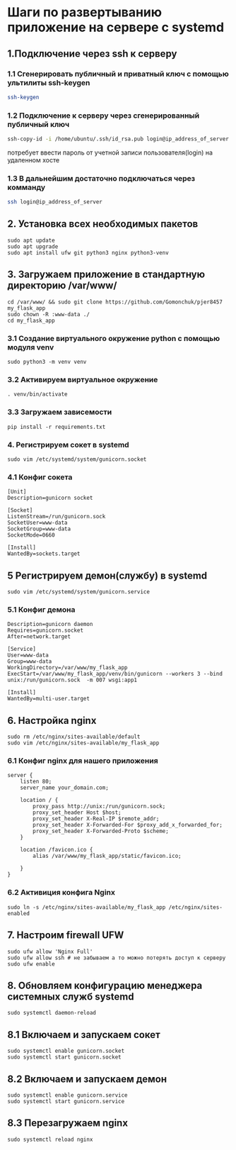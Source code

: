 # Шаги по развертыванию приложение на сервере c systemd
## 1.Подключение через ssh к серверу
### 1.1 Сгенерировать публичный и приватный ключ с помощью ультилиты ssh-keygen
```bash
ssh-keygen
```
### 1.2 Подключение к серверу через сгенерированный публичный ключ
```bash
ssh-copy-id -i /home/ubuntu/.ssh/id_rsa.pub login@ip_address_of_server
```
потребует ввести пароль от учетной записи пользователя(login) на удаленном хосте
### 1.3 В дальнейшим достаточно подключаться через комманду
```bash
ssh login@ip_address_of_server
```
## 2. Установка всех необходимых пакетов
```
sudo apt update
sudo apt upgrade
sudo apt install ufw git python3 nginx python3-venv 
```
## 3. Загружаем приложение в стандартную директорию /var/www/
```
cd /var/www/ && sudo git clone https://github.com/Gomonchuk/pjer8457 my_flask_app 
sudo chown -R :www-data ./
cd my_flask_app
```
### 3.1 Создание виртуального окружение python с помощью модуля venv
```
sudo python3 -m venv venv
```
### 3.2 Активируем виртуальное окружение
```
. venv/bin/activate
```
### 3.3 Загружаем зависемости
```
pip install -r requirements.txt
```
### 4. Регистрируем сокет в systemd
```
sudo vim /etc/systemd/system/gunicorn.socket
```
### 4.1 Конфиг сокета
```
[Unit]
Description=gunicorn socket

[Socket]
ListenStream=/run/gunicorn.sock
SocketUser=www-data
SocketGroup=www-data
SocketMode=0660

[Install]
WantedBy=sockets.target
```
## 5 Регистрируем демон(службу) в systemd
```
sudo vim /etc/systemd/system/gunicorn.service
```
### 5.1 Конфиг демона
```
Description=gunicorn daemon
Requires=gunicorn.socket
After=network.target

[Service]
User=www-data
Group=www-data
WorkingDirectory=/var/www/my_flask_app
ExecStart=/var/www/my_flask_app/venv/bin/gunicorn --workers 3 --bind unix:/run/gunicorn.sock  -m 007 wsgi:app1

[Install]
WantedBy=multi-user.target
```
## 6. Настройка nginx
```
sudo rm /etc/nginx/sites-available/default
sudo vim /etc/nginx/sites-available/my_flask_app
```
### 6.1 Конфиг nginx для нашего приложения
```
server {
    listen 80;
    server_name your_domain.com;

    location / {
        proxy_pass http://unix:/run/gunicorn.sock;
        proxy_set_header Host $host;
        proxy_set_header X-Real-IP $remote_addr;
        proxy_set_header X-Forwarded-For $proxy_add_x_forwarded_for;
        proxy_set_header X-Forwarded-Proto $scheme;
    }

    location /favicon.ico {
        alias /var/www/my_flask_app/static/favicon.ico;

    }
}
```
### 6.2 Активиция конфига Nginx
```
sudo ln -s /etc/nginx/sites-available/my_flask_app /etc/nginx/sites-enabled
```
## 7. Настроим firewall UFW
```
sudo ufw allow 'Nginx Full'
sudo ufw allow ssh # не забываем а то можно потерять доступ к серверу
sudo ufw enable
```
## 8. Обновляем конфигурацию менеджера системных служб systemd
```
sudo systemctl daemon-reload
```
## 8.1 Включаем и запускаем сокет
```
sudo systemctl enable gunicorn.socket
sudo systemctl start gunicorn.socket
```
## 8.2 Включаем и запускаем демон
```
sudo systemctl enable gunicorn.service
sudo systemctl start gunicorn.service
```
## 8.3 Перезагружаем nginx
```
sudo systemctl reload nginx
```
